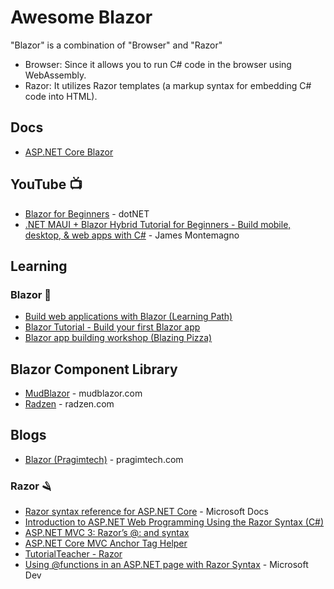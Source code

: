 # Awesome Blazor
"Blazor" is a combination of "Browser" and "Razor" 
* Browser: Since it allows you to run C# code in the browser using WebAssembly.
* Razor: It utilizes Razor templates (a markup syntax for embedding C# code into HTML).


## Docs
* [ASP.NET Core Blazor](https://learn.microsoft.com/en-us/aspnet/core/blazor/)

## YouTube 📺
* [Blazor for Beginners](https://www.youtube.com/playlist?list=PLdo4fOcmZ0oUJCA3DCzKT79Oe3kdKEceX) - dotNET
* [.NET MAUI + Blazor Hybrid Tutorial for Beginners - Build mobile, desktop, & web apps with C#](https://www.youtube.com/watch?v=lqLfY9zNKNY) - James Montemagno

## Learning
### Blazor 🧥
* [Build web applications with Blazor (Learning Path)](https://learn.microsoft.com/en-us/training/paths/build-web-apps-with-blazor/?WT.mc_id=dotnet-35129-website)
* [Blazor Tutorial - Build your first Blazor app](https://dotnet.microsoft.com/en-us/learn/aspnet/blazor-tutorial/intro)
* [Blazor app building workshop (Blazing Pizza)](aka.ms/blazorworkshop)

## Blazor Component Library 
* [MudBlazor](https://mudblazor.com/) - mudblazor.com
* [Radzen](https://blazor.radzen.com/) - radzen.com

## Blogs
* [Blazor (Pragimtech)](https://www.pragimtech.com/blog/blazor/) - pragimtech.com

### Razor 🪒
* [Razor syntax reference for ASP.NET Core](https://docs.microsoft.com/en-us/aspnet/core/mvc/views/razor?view=aspnetcore-3.0) - Microsoft Docs
* [Introduction to ASP.NET Web Programming Using the Razor Syntax (C#)](https://docs.microsoft.com/en-us/aspnet/web-pages/overview/getting-started/introducing-razor-syntax-c)
* [ASP.NET MVC 3: Razor’s @: and <text> syntax](https://weblogs.asp.net/scottgu/asp-net-mvc-3-razor-s-and-lt-text-gt-syntax)
* [ASP.NET Core MVC Anchor Tag Helper](https://www.davepaquette.com/archive/2015/06/01/mvc-6-anchor-tag-helper.aspx)
* [TutorialTeacher - Razor](http://www.tutorialsteacher.com/mvc/razor-syntax)
* [Using @functions in an ASP.NET page with Razor Syntax](https://blogs.msdn.microsoft.com/timlee/2010/07/30/using-functions-in-an-asp-net-page-with-razor-syntax/) - Microsoft Dev

